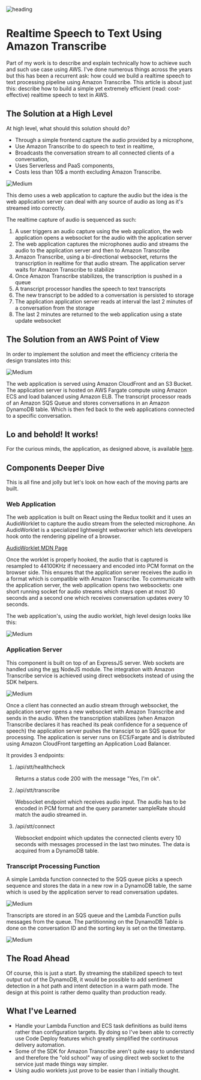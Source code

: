 ![heading](https://assets.rainmaking.cloud/images/dji_fly_20221015_142202_690_1665858145274_photo_small.png)

# Realtime Speech to Text Using Amazon Transcribe 

Part of my work is to describe and explain technically how to achieve such and such use case using AWS. I've done numerous things across the years but this has been a recurrent ask: how could we build a realtime speech to text processing pipeline using Amazon Transcribe. This article is about just this: describe how to build a simple yet extremely efficient (read: cost-effective) realtime speech to text in AWS.

## The Solution at a High Level

At high level, what should this solution should do? 

- Through a simple frontend capture the audio provided by a microphone,
- Use Amazon Transcribe to do speech to text in realtime,
- Broadcasts the conversation stream to all connected clients of a conversation,
- Uses Serverless and PaaS components,
- Costs less than 10$ a month excluding Amazon Transcribe.

![Medium](https://assets.rainmaking.cloud/images/realtime-stt-highlevel-design-2.png)

This demo uses a web application to capture the audio but the idea is the web application server can deal with any source of audio as long as it's streamed into correctly.

The realtime capture of audio is sequenced as such:

1. A user triggers an audio capture using the web application, the web application opens a websocket for the audio with the application server
1. The web application captures the microphones audio and streams the audio to the application server and then to Amazon Transcribe
1. Amazon Transcribe, using a bi-directional websocket, returns the transcription in realtime for that audio stream. The application server waits for Amazon Transcribe to stabilize
1. Once Amazon Transcribe stabilizes, the transcription is pushed in a queue
1. A transcript processor handles the speech to text transcripts
1. The new transcript to be added to a conversation is persisted to storage
1. The application application server reads at interval the last 2 minutes of a conversation from the storage
1. The last 2 minutes are returned to the web application using a state update websocket

## The Solution from an AWS Point of View

In order to implement the solution and meet the efficiency criteria the design translates into this:

![Medium](https://assets.rainmaking.cloud/images/realtime-stt-highlevel-design-aws-v2.png)

The web application is served using Amazon CloudFront and an S3 Bucket. The application server is hosted on AWS Fargate compute using Amazon ECS and load balanced using Amazon ELB. The transcript processor reads of an Amazon SQS Queue and stores conversations in an Amazon DynamoDB table. Which is then fed back to the web applications connected to a specific conversation.

## Lo and behold! It works!

For the curious minds, the application, as designed above, is available [here](https://sttdemo.rainmaking.cloud/).

## Components Deeper Dive 

This is all fine and jolly but let's look on how each of the moving parts are built.

### Web Application

The web application is built on React using the Redux toolkit and it uses an AudioWorklet to capture the audio stream from the selected microphone. An AudioWorklet is a specialized lightweight webworker which lets developers hook onto the rendering pipeline of a browser. 

[AudioWorklet MDN Page](https://developer.mozilla.org/en-US/docs/Web/API/AudioWorklet)

Once the worklet is properly hooked, the audio that is captured is resampled to 44100KHz if necessaery and encoded into PCM format on the browser side. This ensures that the application server receives the audio in a format which is compatible with Amazon Transcribe. To communicate with the application server, the web application opens two websockets: one short running socket for audio streams which stays open at most 30 seconds and a second one which receives conversation updates every 10 seconds.

The web application's, using the audio worklet, high level design looks like this:

![Medium](https://assets.rainmaking.cloud/images/realtime-stt-webapp-design.png)

### Application Server

This component is built on top of an ExpressJS server. Web sockets are handled using the [ws](https://www.npmjs.com/package/ws) NodeJS module. The integration with Amazon Transcribe service is achieved using direct websockets instead of using the SDK helpers.

![Medium](https://assets.rainmaking.cloud/images/realtime-stt-webappserver-design.png)

Once a client has connected an audio stream through websocket, the application server opens a new websocket with Amazon Transcribe and sends in the audio. When the transcription stabilizes (when Amazon Transcribe declares it has reached its peak confidence for a sequence of speech) the application server pushes the transcipt to an SQS queue for processing. The application is server runs on ECS/Fargate and is distributed using Amazon CloudFront targetting an Application Load Balancer.

It provides 3 endpoints:

1. /api/stt/healthcheck

    Returns a status code 200 with the message "Yes, I'm ok".

1. /api/stt/transcribe

    Websocket endpoint which receives audio input. The audio has to be encoded in PCM format and the query parameter sampleRate should match the audio streamed in.

1. /api/stt/connect

    Websocket endpoint which updates the connected clients every 10 seconds with messages processed in the last two minutes. The data is acquired from a DynamoDB table.

### Transcript Processing Function

A simple Lambda function connected to the SQS queue picks a speech sequence and stores the data in a new row in a DynamoDB table, the same which is used by the application server to read conversation updates.

![Medium](https://assets.rainmaking.cloud/images/realtime-stt-transcriptprocessingfunction-design.png)

Transcripts are stored in an SQS queue and the Lambda Function pulls messages from the queue. The partitionning on the DynamoDB Table is done on the conversation ID and the sorting key is set on the timestamp.

![Medium](https://assets.rainmaking.cloud/images/realtime-stt-dynamodb-transcripts-table.png)

## The Road Ahead

Of course, this is just a start. By streaming the stabilized speech to text output out of the DynamoDB, it would be possible to add sentiment detection in a hot path and intent detection in a warm path mode. The design at this point is rather demo quality than production ready. 

## What I've Learned

- Handle your Lambda Function and ECS task definitions as build items rather than configuration targets. By doing so I've been able to correctly use Code Deploy features which greatly simplified the continuous delivery automation.
- Some of the SDK for Amazon Transcribe aren't quite easy to understand and therefore the "old school" way of using direct web socket to the service just made things way simpler.
- Using audio worklets just prove to be easier than I initially thought.